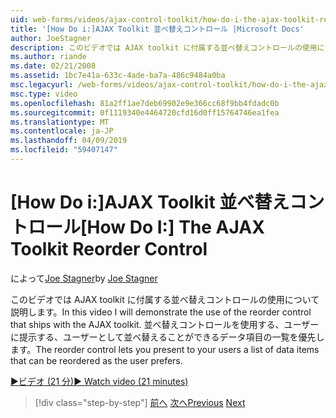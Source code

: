 ```yaml
---
uid: web-forms/videos/ajax-control-toolkit/how-do-i-the-ajax-toolkit-reorder-control
title: '[How Do i:]AJAX Toolkit 並べ替えコントロール |Microsoft Docs'
author: JoeStagner
description: このビデオでは AJAX toolkit に付属する並べ替えコントロールの使用について説明します。 並べ替えコントロールでは、一覧の o をユーザーに提示することができます.
ms.author: riande
ms.date: 02/21/2008
ms.assetid: 1bc7e41a-633c-4ade-ba7a-486c9484a0ba
msc.legacyurl: /web-forms/videos/ajax-control-toolkit/how-do-i-the-ajax-toolkit-reorder-control
msc.type: video
ms.openlocfilehash: 81a2ff1ae7deb69902e9e366cc68f9bb4fdadc0b
ms.sourcegitcommit: 0f1119340e4464720cfd16d0ff15764746ea1fea
ms.translationtype: MT
ms.contentlocale: ja-JP
ms.lasthandoff: 04/09/2019
ms.locfileid: "59407147"
---
```

# <a name="how-do-i-the-ajax-toolkit-reorder-control"></a><span data-ttu-id="a0b15-104">[How Do i:]AJAX Toolkit 並べ替えコントロール</span><span class="sxs-lookup"><span data-stu-id="a0b15-104">[How Do I:] The AJAX Toolkit Reorder Control</span></span>

<span data-ttu-id="a0b15-105">によって[Joe Stagner](https://github.com/JoeStagner)</span><span class="sxs-lookup"><span data-stu-id="a0b15-105">by [Joe Stagner](https://github.com/JoeStagner)</span></span>

<span data-ttu-id="a0b15-106">このビデオでは AJAX toolkit に付属する並べ替えコントロールの使用について説明します。</span><span class="sxs-lookup"><span data-stu-id="a0b15-106">In this video I will demonstrate the use of the reorder control that ships with the AJAX toolkit.</span></span> <span data-ttu-id="a0b15-107">並べ替えコントロールを使用する、ユーザーに提示する、ユーザーとして並べ替えることができるデータ項目の一覧を優先します。</span><span class="sxs-lookup"><span data-stu-id="a0b15-107">The reorder control lets you present to your users a list of data items that can be reordered as the user prefers.</span></span>

[<span data-ttu-id="a0b15-108">&#9654;ビデオ (21 分)</span><span class="sxs-lookup"><span data-stu-id="a0b15-108">&#9654; Watch video (21 minutes)</span></span>](https://channel9.msdn.com/Blogs/ASP-NET-Site-Videos/how-do-i-the-ajax-toolkit-reorder-control)

> [!div class="step-by-step"]
> <span data-ttu-id="a0b15-109">[前へ](how-do-i-use-the-aspnet-ajax-updatepanelanimation-extender.md)
> [次へ](utilize-the-ajax-rating-control-in-the-aspnet-toolkit.md)</span><span class="sxs-lookup"><span data-stu-id="a0b15-109">[Previous](how-do-i-use-the-aspnet-ajax-updatepanelanimation-extender.md)
[Next](utilize-the-ajax-rating-control-in-the-aspnet-toolkit.md)</span></span>
